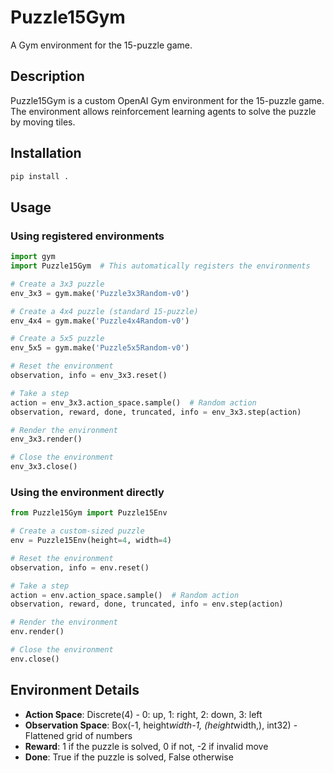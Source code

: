# Puzzle15Gym

A Gym environment for the 15-puzzle game.

## Description

Puzzle15Gym is a custom OpenAI Gym environment for the 15-puzzle game. The environment allows reinforcement learning agents to solve the puzzle by moving tiles.

## Installation

```bash
pip install .
```

## Usage

### Using registered environments

```python
import gym
import Puzzle15Gym  # This automatically registers the environments

# Create a 3x3 puzzle
env_3x3 = gym.make('Puzzle3x3Random-v0')

# Create a 4x4 puzzle (standard 15-puzzle)
env_4x4 = gym.make('Puzzle4x4Random-v0')

# Create a 5x5 puzzle
env_5x5 = gym.make('Puzzle5x5Random-v0')

# Reset the environment
observation, info = env_3x3.reset()

# Take a step
action = env_3x3.action_space.sample()  # Random action
observation, reward, done, truncated, info = env_3x3.step(action)

# Render the environment
env_3x3.render()

# Close the environment
env_3x3.close()
```

### Using the environment directly

```python
from Puzzle15Gym import Puzzle15Env

# Create a custom-sized puzzle
env = Puzzle15Env(height=4, width=4)

# Reset the environment
observation, info = env.reset()

# Take a step
action = env.action_space.sample()  # Random action
observation, reward, done, truncated, info = env.step(action)

# Render the environment
env.render()

# Close the environment
env.close()
```

## Environment Details

- **Action Space**: Discrete(4) - 0: up, 1: right, 2: down, 3: left
- **Observation Space**: Box(-1, height*width-1, (height*width,), int32) - Flattened grid of numbers
- **Reward**: 1 if the puzzle is solved, 0 if not, -2 if invalid move
- **Done**: True if the puzzle is solved, False otherwise